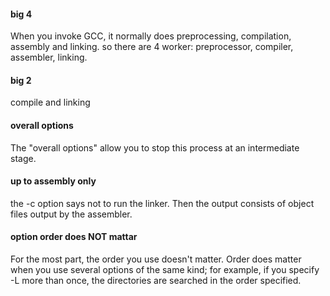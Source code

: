#### big 4
When you invoke GCC, it normally does preprocessing, compilation, assembly and linking. 
so there are 4 worker: preprocessor, compiler, assembler, linking.


#### big 2
compile and linking

#### overall options
The "overall options" allow you to stop this process at an intermediate stage.  

#### up to assembly only
the -c option says not to run the linker. Then the output consists of object files output by the assembler.

#### option order does NOT mattar
For the most part, the order you use doesn't matter.  Order does matter when you use several options of the
same kind; for example, if you specify -L more than once, the directories are searched in the order specified. 
 
